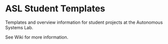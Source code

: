 ASL Student Templates
=====================

Templates and overview information for student projects at the Autonomous Systems Lab.

See Wiki for more information.
